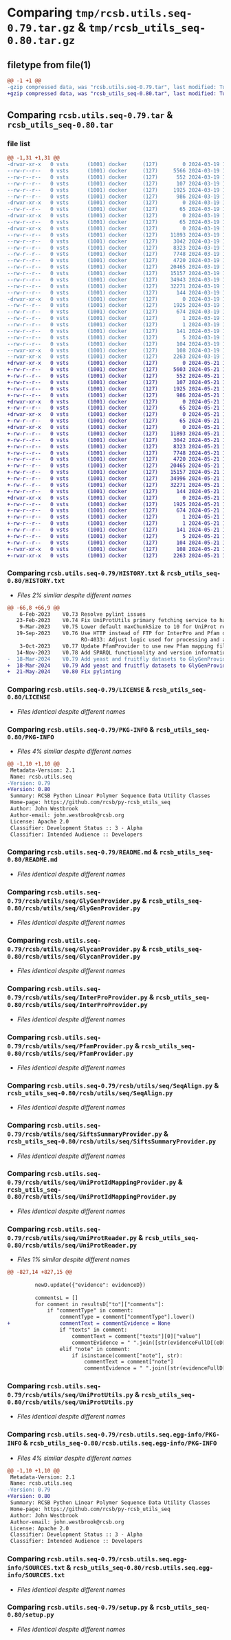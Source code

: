 # Comparing `tmp/rcsb.utils.seq-0.79.tar.gz` & `tmp/rcsb_utils_seq-0.80.tar.gz`

## filetype from file(1)

```diff
@@ -1 +1 @@
-gzip compressed data, was "rcsb.utils.seq-0.79.tar", last modified: Tue Mar 19 16:29:18 2024, max compression
+gzip compressed data, was "rcsb_utils_seq-0.80.tar", last modified: Tue May 21 19:22:22 2024, max compression
```

## Comparing `rcsb.utils.seq-0.79.tar` & `rcsb_utils_seq-0.80.tar`

### file list

```diff
@@ -1,31 +1,31 @@
-drwxr-xr-x   0 vsts      (1001) docker     (127)        0 2024-03-19 16:29:18.010787 rcsb.utils.seq-0.79/
--rw-r--r--   0 vsts      (1001) docker     (127)     5566 2024-03-19 16:18:20.000000 rcsb.utils.seq-0.79/HISTORY.txt
--rw-r--r--   0 vsts      (1001) docker     (127)      552 2024-03-19 16:18:20.000000 rcsb.utils.seq-0.79/LICENSE
--rw-r--r--   0 vsts      (1001) docker     (127)      107 2024-03-19 16:18:20.000000 rcsb.utils.seq-0.79/MANIFEST.in
--rw-r--r--   0 vsts      (1001) docker     (127)     1925 2024-03-19 16:29:18.010787 rcsb.utils.seq-0.79/PKG-INFO
--rw-r--r--   0 vsts      (1001) docker     (127)      986 2024-03-19 16:18:20.000000 rcsb.utils.seq-0.79/README.md
-drwxr-xr-x   0 vsts      (1001) docker     (127)        0 2024-03-19 16:29:18.006787 rcsb.utils.seq-0.79/rcsb/
--rw-r--r--   0 vsts      (1001) docker     (127)       65 2024-03-19 16:18:20.000000 rcsb.utils.seq-0.79/rcsb/__init__.py
-drwxr-xr-x   0 vsts      (1001) docker     (127)        0 2024-03-19 16:29:18.006787 rcsb.utils.seq-0.79/rcsb/utils/
--rw-r--r--   0 vsts      (1001) docker     (127)       65 2024-03-19 16:18:20.000000 rcsb.utils.seq-0.79/rcsb/utils/__init__.py
-drwxr-xr-x   0 vsts      (1001) docker     (127)        0 2024-03-19 16:29:18.010787 rcsb.utils.seq-0.79/rcsb/utils/seq/
--rw-r--r--   0 vsts      (1001) docker     (127)    11893 2024-03-19 16:18:20.000000 rcsb.utils.seq-0.79/rcsb/utils/seq/GlyGenProvider.py
--rw-r--r--   0 vsts      (1001) docker     (127)     3042 2024-03-19 16:18:20.000000 rcsb.utils.seq-0.79/rcsb/utils/seq/GlycanProvider.py
--rw-r--r--   0 vsts      (1001) docker     (127)     8323 2024-03-19 16:18:20.000000 rcsb.utils.seq-0.79/rcsb/utils/seq/InterProProvider.py
--rw-r--r--   0 vsts      (1001) docker     (127)     7748 2024-03-19 16:18:20.000000 rcsb.utils.seq-0.79/rcsb/utils/seq/PfamProvider.py
--rw-r--r--   0 vsts      (1001) docker     (127)     4720 2024-03-19 16:18:20.000000 rcsb.utils.seq-0.79/rcsb/utils/seq/SeqAlign.py
--rw-r--r--   0 vsts      (1001) docker     (127)    20465 2024-03-19 16:18:20.000000 rcsb.utils.seq-0.79/rcsb/utils/seq/SiftsSummaryProvider.py
--rw-r--r--   0 vsts      (1001) docker     (127)    15157 2024-03-19 16:18:20.000000 rcsb.utils.seq-0.79/rcsb/utils/seq/UniProtIdMappingProvider.py
--rw-r--r--   0 vsts      (1001) docker     (127)    34943 2024-03-19 16:18:20.000000 rcsb.utils.seq-0.79/rcsb/utils/seq/UniProtReader.py
--rw-r--r--   0 vsts      (1001) docker     (127)    32271 2024-03-19 16:18:20.000000 rcsb.utils.seq-0.79/rcsb/utils/seq/UniProtUtils.py
--rw-r--r--   0 vsts      (1001) docker     (127)      144 2024-03-19 16:18:20.000000 rcsb.utils.seq-0.79/rcsb/utils/seq/__init__.py
-drwxr-xr-x   0 vsts      (1001) docker     (127)        0 2024-03-19 16:29:18.010787 rcsb.utils.seq-0.79/rcsb.utils.seq.egg-info/
--rw-r--r--   0 vsts      (1001) docker     (127)     1925 2024-03-19 16:29:17.000000 rcsb.utils.seq-0.79/rcsb.utils.seq.egg-info/PKG-INFO
--rw-r--r--   0 vsts      (1001) docker     (127)      674 2024-03-19 16:29:17.000000 rcsb.utils.seq-0.79/rcsb.utils.seq.egg-info/SOURCES.txt
--rw-r--r--   0 vsts      (1001) docker     (127)        1 2024-03-19 16:29:17.000000 rcsb.utils.seq-0.79/rcsb.utils.seq.egg-info/dependency_links.txt
--rw-r--r--   0 vsts      (1001) docker     (127)        1 2024-03-19 16:19:53.000000 rcsb.utils.seq-0.79/rcsb.utils.seq.egg-info/not-zip-safe
--rw-r--r--   0 vsts      (1001) docker     (127)      141 2024-03-19 16:29:17.000000 rcsb.utils.seq-0.79/rcsb.utils.seq.egg-info/requires.txt
--rw-r--r--   0 vsts      (1001) docker     (127)        5 2024-03-19 16:29:17.000000 rcsb.utils.seq-0.79/rcsb.utils.seq.egg-info/top_level.txt
--rw-r--r--   0 vsts      (1001) docker     (127)      104 2024-03-19 16:18:20.000000 rcsb.utils.seq-0.79/requirements.txt
--rwxr-xr-x   0 vsts      (1001) docker     (127)      108 2024-03-19 16:29:18.014787 rcsb.utils.seq-0.79/setup.cfg
--rwxr-xr-x   0 vsts      (1001) docker     (127)     2263 2024-03-19 16:18:20.000000 rcsb.utils.seq-0.79/setup.py
+drwxr-xr-x   0 vsts      (1001) docker     (127)        0 2024-05-21 19:22:22.545532 rcsb_utils_seq-0.80/
+-rw-r--r--   0 vsts      (1001) docker     (127)     5603 2024-05-21 19:12:43.000000 rcsb_utils_seq-0.80/HISTORY.txt
+-rw-r--r--   0 vsts      (1001) docker     (127)      552 2024-05-21 19:12:43.000000 rcsb_utils_seq-0.80/LICENSE
+-rw-r--r--   0 vsts      (1001) docker     (127)      107 2024-05-21 19:12:43.000000 rcsb_utils_seq-0.80/MANIFEST.in
+-rw-r--r--   0 vsts      (1001) docker     (127)     1925 2024-05-21 19:22:22.545532 rcsb_utils_seq-0.80/PKG-INFO
+-rw-r--r--   0 vsts      (1001) docker     (127)      986 2024-05-21 19:12:43.000000 rcsb_utils_seq-0.80/README.md
+drwxr-xr-x   0 vsts      (1001) docker     (127)        0 2024-05-21 19:22:22.545532 rcsb_utils_seq-0.80/rcsb/
+-rw-r--r--   0 vsts      (1001) docker     (127)       65 2024-05-21 19:12:43.000000 rcsb_utils_seq-0.80/rcsb/__init__.py
+drwxr-xr-x   0 vsts      (1001) docker     (127)        0 2024-05-21 19:22:22.545532 rcsb_utils_seq-0.80/rcsb/utils/
+-rw-r--r--   0 vsts      (1001) docker     (127)       65 2024-05-21 19:12:43.000000 rcsb_utils_seq-0.80/rcsb/utils/__init__.py
+drwxr-xr-x   0 vsts      (1001) docker     (127)        0 2024-05-21 19:22:22.545532 rcsb_utils_seq-0.80/rcsb/utils/seq/
+-rw-r--r--   0 vsts      (1001) docker     (127)    11893 2024-05-21 19:12:43.000000 rcsb_utils_seq-0.80/rcsb/utils/seq/GlyGenProvider.py
+-rw-r--r--   0 vsts      (1001) docker     (127)     3042 2024-05-21 19:12:43.000000 rcsb_utils_seq-0.80/rcsb/utils/seq/GlycanProvider.py
+-rw-r--r--   0 vsts      (1001) docker     (127)     8323 2024-05-21 19:12:43.000000 rcsb_utils_seq-0.80/rcsb/utils/seq/InterProProvider.py
+-rw-r--r--   0 vsts      (1001) docker     (127)     7748 2024-05-21 19:12:43.000000 rcsb_utils_seq-0.80/rcsb/utils/seq/PfamProvider.py
+-rw-r--r--   0 vsts      (1001) docker     (127)     4720 2024-05-21 19:12:43.000000 rcsb_utils_seq-0.80/rcsb/utils/seq/SeqAlign.py
+-rw-r--r--   0 vsts      (1001) docker     (127)    20465 2024-05-21 19:12:43.000000 rcsb_utils_seq-0.80/rcsb/utils/seq/SiftsSummaryProvider.py
+-rw-r--r--   0 vsts      (1001) docker     (127)    15157 2024-05-21 19:12:43.000000 rcsb_utils_seq-0.80/rcsb/utils/seq/UniProtIdMappingProvider.py
+-rw-r--r--   0 vsts      (1001) docker     (127)    34996 2024-05-21 19:12:43.000000 rcsb_utils_seq-0.80/rcsb/utils/seq/UniProtReader.py
+-rw-r--r--   0 vsts      (1001) docker     (127)    32271 2024-05-21 19:12:43.000000 rcsb_utils_seq-0.80/rcsb/utils/seq/UniProtUtils.py
+-rw-r--r--   0 vsts      (1001) docker     (127)      144 2024-05-21 19:12:43.000000 rcsb_utils_seq-0.80/rcsb/utils/seq/__init__.py
+drwxr-xr-x   0 vsts      (1001) docker     (127)        0 2024-05-21 19:22:22.545532 rcsb_utils_seq-0.80/rcsb.utils.seq.egg-info/
+-rw-r--r--   0 vsts      (1001) docker     (127)     1925 2024-05-21 19:22:22.000000 rcsb_utils_seq-0.80/rcsb.utils.seq.egg-info/PKG-INFO
+-rw-r--r--   0 vsts      (1001) docker     (127)      674 2024-05-21 19:22:22.000000 rcsb_utils_seq-0.80/rcsb.utils.seq.egg-info/SOURCES.txt
+-rw-r--r--   0 vsts      (1001) docker     (127)        1 2024-05-21 19:22:22.000000 rcsb_utils_seq-0.80/rcsb.utils.seq.egg-info/dependency_links.txt
+-rw-r--r--   0 vsts      (1001) docker     (127)        1 2024-05-21 19:13:58.000000 rcsb_utils_seq-0.80/rcsb.utils.seq.egg-info/not-zip-safe
+-rw-r--r--   0 vsts      (1001) docker     (127)      141 2024-05-21 19:22:22.000000 rcsb_utils_seq-0.80/rcsb.utils.seq.egg-info/requires.txt
+-rw-r--r--   0 vsts      (1001) docker     (127)        5 2024-05-21 19:22:22.000000 rcsb_utils_seq-0.80/rcsb.utils.seq.egg-info/top_level.txt
+-rw-r--r--   0 vsts      (1001) docker     (127)      104 2024-05-21 19:12:43.000000 rcsb_utils_seq-0.80/requirements.txt
+-rwxr-xr-x   0 vsts      (1001) docker     (127)      108 2024-05-21 19:22:22.545532 rcsb_utils_seq-0.80/setup.cfg
+-rwxr-xr-x   0 vsts      (1001) docker     (127)     2263 2024-05-21 19:12:43.000000 rcsb_utils_seq-0.80/setup.py
```

### Comparing `rcsb.utils.seq-0.79/HISTORY.txt` & `rcsb_utils_seq-0.80/HISTORY.txt`

 * *Files 2% similar despite different names*

```diff
@@ -66,8 +66,9 @@
    6-Feb-2023    V0.73 Resolve pylint issues
   23-Feb-2023    V0.74 Fix UniProtUtils primary fetching service to handle cases with invalid UniProt IDs
    9-Mar-2023    V0.75 Lower default maxChunkSize to 10 for UniProt requests (UniProt API having trouble streaming XML responses)
   19-Sep-2023    V0.76 Use HTTP instead of FTP for InterPro and Pfam downloads;
                        RO-4033: Adjust logic used for processing and assigning sequence alignment details
    3-Oct-2023    V0.77 Update PfamProvider to use new Pfam mapping file
   14-Nov-2023    V0.78 Add SPARQL functionality and version information to GlyGenProvider
-  18-Mar-2024    V0.79 Add yeast and fruitfly datasets to GlyGenProvider
+  18-Mar-2024    V0.79 Add yeast and fruitfly datasets to GlyGenProvider
+  21-May-2024    V0.80 Fix pylinting
```

### Comparing `rcsb.utils.seq-0.79/LICENSE` & `rcsb_utils_seq-0.80/LICENSE`

 * *Files identical despite different names*

### Comparing `rcsb.utils.seq-0.79/PKG-INFO` & `rcsb_utils_seq-0.80/PKG-INFO`

 * *Files 4% similar despite different names*

```diff
@@ -1,10 +1,10 @@
 Metadata-Version: 2.1
 Name: rcsb.utils.seq
-Version: 0.79
+Version: 0.80
 Summary: RCSB Python Linear Polymer Sequence Data Utility Classes
 Home-page: https://github.com/rcsb/py-rcsb_utils_seq
 Author: John Westbrook
 Author-email: john.westbrook@rcsb.org
 License: Apache 2.0
 Classifier: Development Status :: 3 - Alpha
 Classifier: Intended Audience :: Developers
```

### Comparing `rcsb.utils.seq-0.79/README.md` & `rcsb_utils_seq-0.80/README.md`

 * *Files identical despite different names*

### Comparing `rcsb.utils.seq-0.79/rcsb/utils/seq/GlyGenProvider.py` & `rcsb_utils_seq-0.80/rcsb/utils/seq/GlyGenProvider.py`

 * *Files identical despite different names*

### Comparing `rcsb.utils.seq-0.79/rcsb/utils/seq/GlycanProvider.py` & `rcsb_utils_seq-0.80/rcsb/utils/seq/GlycanProvider.py`

 * *Files identical despite different names*

### Comparing `rcsb.utils.seq-0.79/rcsb/utils/seq/InterProProvider.py` & `rcsb_utils_seq-0.80/rcsb/utils/seq/InterProProvider.py`

 * *Files identical despite different names*

### Comparing `rcsb.utils.seq-0.79/rcsb/utils/seq/PfamProvider.py` & `rcsb_utils_seq-0.80/rcsb/utils/seq/PfamProvider.py`

 * *Files identical despite different names*

### Comparing `rcsb.utils.seq-0.79/rcsb/utils/seq/SeqAlign.py` & `rcsb_utils_seq-0.80/rcsb/utils/seq/SeqAlign.py`

 * *Files identical despite different names*

### Comparing `rcsb.utils.seq-0.79/rcsb/utils/seq/SiftsSummaryProvider.py` & `rcsb_utils_seq-0.80/rcsb/utils/seq/SiftsSummaryProvider.py`

 * *Files identical despite different names*

### Comparing `rcsb.utils.seq-0.79/rcsb/utils/seq/UniProtIdMappingProvider.py` & `rcsb_utils_seq-0.80/rcsb/utils/seq/UniProtIdMappingProvider.py`

 * *Files identical despite different names*

### Comparing `rcsb.utils.seq-0.79/rcsb/utils/seq/UniProtReader.py` & `rcsb_utils_seq-0.80/rcsb/utils/seq/UniProtReader.py`

 * *Files 1% similar despite different names*

```diff
@@ -827,14 +827,15 @@
 
         newD.update({"evidence": evidenceD})
 
         commentsL = []
         for comment in resultsD["to"]["comments"]:
             if "commentType" in comment:
                 commentType = comment["commentType"].lower()
+                commentText = commentEvidence = None
                 if "texts" in comment:
                     commentText = comment["texts"][0]["value"]
                     commentEvidence = " ".join([str(evidenceFullD[(eD["evidenceCode"], eD.get("source", None), eD.get("id", None))]) for eD in comment["texts"][0]["evidences"]])
                 elif "note" in comment:
                     if isinstance(comment["note"], str):
                         commentText = comment["note"]
                         commentEvidence = " ".join([str(evidenceFullD[(eD["evidenceCode"], eD.get("source", None), eD.get("id", None))]) for eD in comment["evidences"]])
```

### Comparing `rcsb.utils.seq-0.79/rcsb/utils/seq/UniProtUtils.py` & `rcsb_utils_seq-0.80/rcsb/utils/seq/UniProtUtils.py`

 * *Files identical despite different names*

### Comparing `rcsb.utils.seq-0.79/rcsb.utils.seq.egg-info/PKG-INFO` & `rcsb_utils_seq-0.80/rcsb.utils.seq.egg-info/PKG-INFO`

 * *Files 4% similar despite different names*

```diff
@@ -1,10 +1,10 @@
 Metadata-Version: 2.1
 Name: rcsb.utils.seq
-Version: 0.79
+Version: 0.80
 Summary: RCSB Python Linear Polymer Sequence Data Utility Classes
 Home-page: https://github.com/rcsb/py-rcsb_utils_seq
 Author: John Westbrook
 Author-email: john.westbrook@rcsb.org
 License: Apache 2.0
 Classifier: Development Status :: 3 - Alpha
 Classifier: Intended Audience :: Developers
```

### Comparing `rcsb.utils.seq-0.79/rcsb.utils.seq.egg-info/SOURCES.txt` & `rcsb_utils_seq-0.80/rcsb.utils.seq.egg-info/SOURCES.txt`

 * *Files identical despite different names*

### Comparing `rcsb.utils.seq-0.79/setup.py` & `rcsb_utils_seq-0.80/setup.py`

 * *Files identical despite different names*

